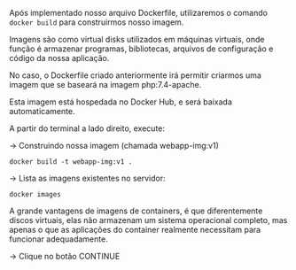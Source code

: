 Após implementado nosso arquivo Dockerfile, utilizaremos o comando ```docker build``` para construirmos nosso imagem.

Imagens são como virtual disks utilizados em máquinas virtuais, onde função é armazenar programas, bibliotecas, arquivos de configuração e código da nossa aplicação.

No caso, o Dockerfile criado anteriormente irá permitir criarmos uma imagem que se baseará na imagem php:7.4-apache.

Esta imagem está hospedada no Docker Hub, e será baixada automaticamente.

A partir do terminal a lado direito, execute:

-> Construindo nossa imagem (chamada webapp-img:v1)

```docker build -t webapp-img:v1 .```

-> Lista as imagens existentes no servidor:

```docker images```

A grande vantagens de imagens de containers, é que diferentemente discos virtuais, elas não armazenam um sistema operacional completo, mas apenas o que as aplicações do container realmente necessitam para funcionar adequadamente.
    
-> Clique no botão CONTINUE

